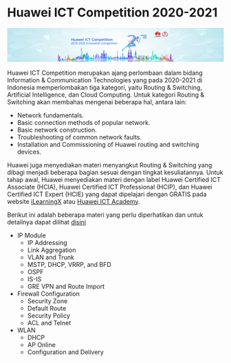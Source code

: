 # Huawei ICT Competition 2020-2021
![Huawei|big](images/banner.jpg)

Huawei ICT Competition merupakan ajang perlombaan dalam bidang Information & Communication Technologies yang pada 2020-2021 di Indonesia memperlombakan tiga kategori, yaitu Routing & Switching, Artificial Intelligence, dan Cloud Computing. Untuk kategori Routing & Switching akan membahas mengenai beberapa hal, antara lain:

* Network fundamentals.
* Basic connection methods of popular network.
* Basic network construction.
* Troubleshooting of common network faults.
* Installation and Commissioning of Huawei routing and switching devices.

Huawei juga menyediakan materi menyangkut Routing & Switching yang dibagi menjadi beberapa bagian sesuai dengan tingkat kesuliatannya. Untuk tahap awal, Huawei menyediakan materi dengan label Huawei Certified ICT Associate (HCIA), Huawei Certified ICT Professional (HCIP), dan Huawei Certified ICT Expert (HCIE) yang dapat dipelajari dengan GRATIS pada website [iLearningX](https://ilearningx.huawei.com/) atau [Huawei ICT Academy](https://e.huawei.com/en/talent/#/ict-academy/home).

Berikut ini adalah beberapa materi yang perlu diperhatikan dan untuk detailnya dapat dilihat [disini](https://e.huawei.com/en/talent/#/ict-academy/news-details?consultationId=521)

* IP Module
  * IP Addressing
  * Link Aggregation
  * VLAN and Trunk
  * MSTP, DHCP, VRRP, and BFD
  * OSPF
  * IS-IS
  * GRE VPN and Route Import
* Firewall Configuration
  * Security Zone
  * Default Route
  * Security Policy
  * ACL and Telnet
* WLAN
  * DHCP
  * AP Online
  * Configuration and Delivery